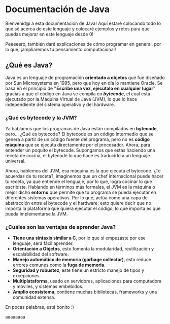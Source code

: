 # Documentación de Java

Bienvenid@ a esta documentación de Java!
Aquí estaré colocando todo lo que sé acerca de este lenguaje y colocaré ejemplos y retos para que puedas mejorar en este lenguaje desde 0!

Peeeeero, también daré explicaciones de cómo programar en general, por lo que, ¡ampliaremos tu pensamiento computacional!

## ¿Qué es Java?

Java es un lenguaje de programación **orientado a objetos** que fue diseñado por Sun Microsystems en 1995, pero que hoy en día lo mantiene Oracle. Se basa en el principio de **"Escribe una vez, ejecútalo en cualquier lugar"** gracias a que el código en Java se compila en **_bytecode_**, el cual está ejecutado por la Máquina Virtual de Java (JVM), lo que lo hace independiente del sistema operativo y del hardware.

### ¿Qué es bytecode y la JVM?

Ya hablamos que los programas de Java están compilados en **bytecode**, pero... ¿Qué es bytecode? El bytecode es un código intermedio que se genera a partir de un código fuente del programa, pero no es **código máquina** que se ejecuta directamente por el procesador. Ahora, para entender un poquito el bytecode. Supongamos que estás haciendo una receta de cocina, el bytecode lo que hace es traducirlo a un lenguaje universal.

Ahora, hablemos del JVM, esa máquina es la que ejecuta el bytecode. ¿Te acuerdas de tu receta?, imaginemos que un chef internacional puede hacer tu receta, ya que entiende el lenguaje, por lo que, logra cocinar lo que escribiste. Hablando en términos más formales, el JVM es la máquina o mejor dicho **entorno** que permite que tu programa se pueda ejecutar en diferentes sistemas operativos. Por lo que, actúa como una capa de abstracción entre el bytecode y el hardware; esto quiere decir que no importa la plataforma que quiera ejecutar el código, lo que importa es que pueda implementarse la JVM.

### ¿Cuáles son las ventajas de aprender Java?

- **Tiene una sintaxis similar a C**, por lo que si empezaste por ese lenguaje, será fácil aprender.
- **Orientación a Objetos**, esto fomenta la modularidad, reutilización y escalabilidad del software.
- **Manejo automático de memoria (garbage collector)**, esto reduce errores comunes como la __fuga de memoria__.
- **Seguridad y robustez**, este tiene un estricto manejo de tipos y excepciones.
- **Multiplataforma**, usado en servidores, aplicaciones para computadora y móviles, y sistemas embebidos.
- **Amplio ecosistema**, contiene muchas bibliotecas, frameworks y una comunidad extensa.

En pocas palabras, está bonito :)


aaaaaaaa